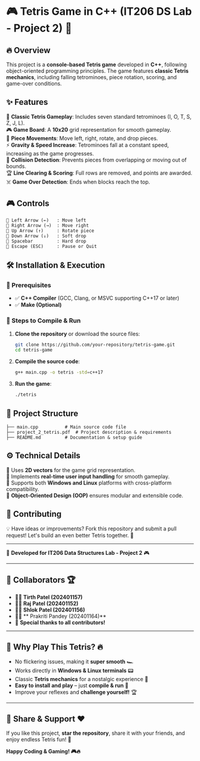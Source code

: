 # 🎮 Tetris Game in C++ (IT206 DS Lab - Project 2) 🚀

## 🔥 Overview

This project is a **console-based Tetris game** developed in **C++**, following object-oriented programming principles. The game features **classic Tetris mechanics**, including falling tetrominoes, piece rotation, scoring, and game-over conditions.

## ✨ Features

🎯 **Classic Tetris Gameplay**: Includes seven standard tetrominoes (I, O, T, S, Z, J, L).  
🎮 **Game Board**: A **10x20** grid representation for smooth gameplay.  
🔄 **Piece Movements**: Move left, right, rotate, and drop pieces.  
⚡ **Gravity & Speed Increase**: Tetrominoes fall at a constant speed, increasing as the game progresses.  
🛑 **Collision Detection**: Prevents pieces from overlapping or moving out of bounds.  
🏆 **Line Clearing & Scoring**: Full rows are removed, and points are awarded.  
☠️ **Game Over Detection**: Ends when blocks reach the top.

## 🎮 Controls

```
🎯 Left Arrow (←)   : Move left
🎯 Right Arrow (→)  : Move right
🎯 Up Arrow (↑)     : Rotate piece
🎯 Down Arrow (↓)   : Soft drop
🎯 Spacebar         : Hard drop
🎯 Escape (ESC)     : Pause or Quit
```

## 🛠️ Installation & Execution

### 📌 Prerequisites

- ✅ **C++ Compiler** (GCC, Clang, or MSVC supporting C++17 or later)
- ✅ **Make (Optional)**

### 🚀 Steps to Compile & Run

1. **Clone the repository** or download the source files:
   ```sh
   git clone https://github.com/your-repository/tetris-game.git
   cd tetris-game
   ```
2. **Compile the source code**:
   ```sh
   g++ main.cpp -o tetris -std=c++17
   ```
3. **Run the game**:
   ```sh
   ./tetris
   ```

## 📁 Project Structure

```
├── main.cpp          # Main source code file
├── project_2_tetris.pdf  # Project description & requirements
├── README.md         # Documentation & setup guide
```

## ⚙️ Technical Details

🔹 Uses **2D vectors** for the game grid representation.  
🔹 Implements **real-time user input handling** for smooth gameplay.  
🔹 Supports both **Windows and Linux** platforms with cross-platform compatibility.  
🔹 **Object-Oriented Design (OOP)** ensures modular and extensible code.  

## 🤝 Contributing

💡 Have ideas or improvements? Fork this repository and submit a pull request! Let's build an even better Tetris together. 🎉

---
🚀 **Developed for IT206 Data Structures Lab - Project 2** 🎮



---

## 🤝 Collaborators 🏆
- 👨‍💻 **Tirth Patel (202401157)**
- 👨‍💻 **Raj Patel (202401152)**
- 👨‍💻 **Shlok Patel (202401156)**
- 👨‍💻 ** Prakriti Pandey (202401164)**
- 👏 **Special thanks to all contributors!**



---

## 🚀 Why Play This Tetris? 🔥
- No flickering issues, making it **super smooth** 🏎️
- Works directly in **Windows & Linux terminals** 📟
- Classic **Tetris mechanics** for a nostalgic experience 🎵
- **Easy to install and play** – just **compile & run** 🎯
- Improve your reflexes and **challenge yourself!** 🏆

---

## 📢 Share & Support ❤️
If you like this project, **star the repository**, share it with your friends, and enjoy endless Tetris fun! 🎉

**Happy Coding & Gaming! 🎮🔥**
